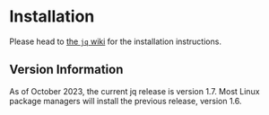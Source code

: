 # Installation

Please head to [the `jq` wiki][jq-wiki-install] for the installation instructions.

## Version Information

As of October 2023, the current jq release is version 1.7.
Most Linux package managers will install the previous release, version 1.6.

[jq-wiki-install]: https://github.com/jqlang/jq/wiki/Installation
